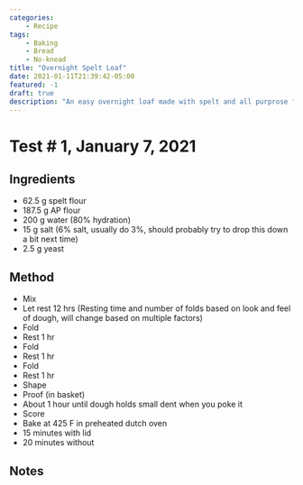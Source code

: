 ```yaml
---
categories:
    - Recipe
tags:
    - Baking
    - Bread
    - No-knead
title: "Overnight Spelt Loaf"
date: 2021-01-11T21:39:42-05:00
featured: -1
draft: true
description: "An easy overnight loaf made with spelt and all purprose flours"
---
```


# Test # 1, January 7, 2021

## Ingredients

-   62.5 g spelt flour
-   187.5 g AP flour
-   200 g water (80% hydration)
-   15 g salt (6% salt, usually do 3%, should probably try to drop this down a
    bit next time)
-   2.5 g yeast

## Method

-   Mix
-   Let rest 12 hrs (Resting time and number of folds based on look and feel of
    dough, will change based on multiple factors)
-   Fold
-   Rest 1 hr
-   Fold
-   Rest 1 hr
-   Fold
-   Rest 1 hr
-   Shape
-   Proof (in basket)
-   About 1 hour until dough holds small dent when you poke it
-   Score
-   Bake at 425 F in preheated dutch oven
-   15 minutes with lid
-   20 minutes without

## Notes

